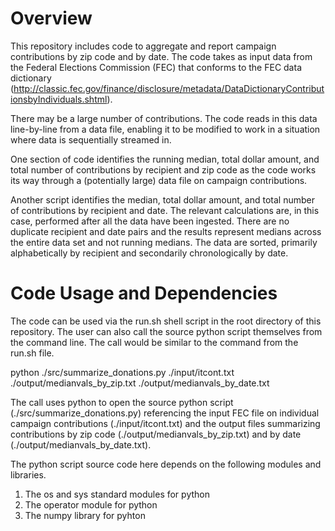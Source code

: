 # Overview
This repository includes code to aggregate and report campaign contributions by zip code and by date.  The code takes as input data from the Federal Elections Commission (FEC) that conforms to the FEC data dictionary (http://classic.fec.gov/finance/disclosure/metadata/DataDictionaryContributionsbyIndividuals.shtml).

There may be a large number of contributions.  The code reads in this data line-by-line from a data file, enabling it to be modified to work in a situation where data is sequentially streamed in.

One section of code identifies the running median, total dollar amount, and total number of contributions by recipient and zip code as the code works its way through a (potentially large) data file on campaign contributions.  

Another script identifies the median, total dollar amount, and total number of contributions by recipient and date.  The relevant calculations are, in this case, performed after all the data have been ingested.  There are no duplicate recipient and date pairs and the results represent medians across the entire data set and not running medians. The data are sorted, primarily alphabetically by recipient and secondarily chronologically by date.

# Code Usage and Dependencies
The code can be used via the run.sh shell script in the root directory of this repository.  The user can also call the source python script themselves from the command line.  The call would be similar to the command from the run.sh file.

python ./src/summarize_donations.py ./input/itcont.txt ./output/medianvals_by_zip.txt ./output/medianvals_by_date.txt

The call uses python to open the source python script (./src/summarize_donations.py) referencing the input FEC file on individual campaign contributions (./input/itcont.txt) and the output files summarizing contributions by zip code (./output/medianvals_by_zip.txt) and by date (./output/medianvals_by_date.txt).

The python script source code here depends on the following modules and libraries.

1. The os and sys standard modules for python
2. The operator module for python
3. The numpy library for pyhton
